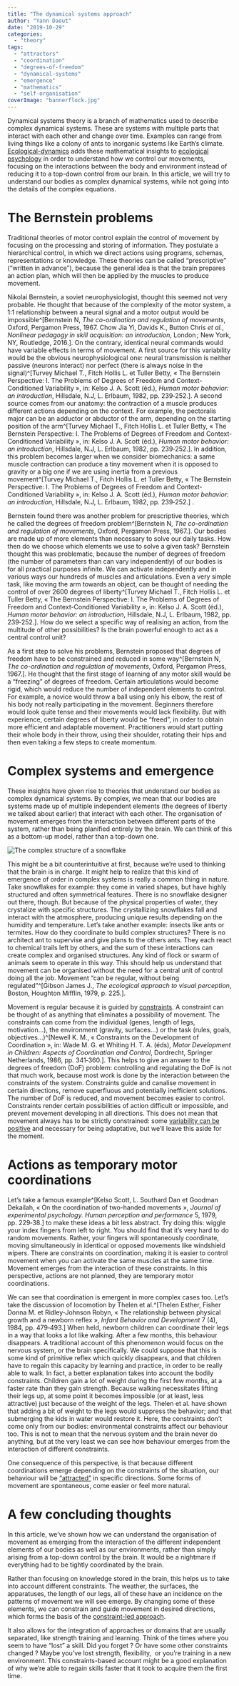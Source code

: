 ```yaml
---
title: "The dynamical systems approach"
author: "Yann Daout"
date: "2019-10-29"
categories: 
  - "theory"
tags: 
  - "attractors"
  - "coordination"
  - "degrees-of-freedom"
  - "dynamical-systems"
  - "emergence"
  - "mathematics"
  - "self-organisation"
coverImage: "bannerflock.jpg"
---
```


Dynamical systems theory is a branch of mathematics used to describe complex dynamical systems. These are systems with multiple parts that interact with each other and change over time. Examples can range from living things like a colony of ants to inorganic systems like Earth’s climate. [Ecological-dynamics](../introduction-to-ecological-dynamics) adds these mathematical insights to [ecological psychology](../affordances-perception-and-action) in order to understand how we control our movements, focusing on the interactions between the body and environment instead of reducing it to a top-down control from our brain. In this article, we will try to understand our bodies as complex dynamical systems, while not going into the details of the complex equations.

# The Bernstein problems

Traditional theories of motor control explain the control of movement by focusing on the processing and storing of information. They postulate a hierarchical control, in which we direct actions using programs, schemas, representations or knowledge. These theories can be called “prescriptive” (“written in advance”), because the general idea is that the brain prepares an action plan, which will then be applied by the muscles to produce movement.

Nikolai Bernstein, a soviet neurophysiologist, thought this seemed not very probable. He thought that because of the complexity of the motor system, a 1:1 relationship between a neural signal and a motor output would be impossible^[Bernstein N, _The co-ordination and regulation of movements_, Oxford, Pergamon Press, 1967. Chow Jia Yi, Davids K., Button Chris _et al._, _Nonlinear pedagogy in skill acquisition: an introduction_, London ; New York, NY, Routledge, 2016.]. On the contrary, identical neural commands would have variable effects in terms of movement. A first source for this variability would be the obvious neurophysiological one: neural transmission is neither passive (neurons interact) nor perfect (there is always noise in the signal)^[Turvey Michael T., Fitch Hollis L. et Tuller Betty, « The Bernstein Perspective: I. The Problems of Degrees of Freedom and Context-Conditioned Variability », in: Kelso J. A. Scott (éd.), _Human motor behavior: an introduction_, Hillsdale, N.J, L. Erlbaum, 1982, pp. 239‑252.]. A second source comes from our anatomy: the contraction of a muscle produces different actions depending on the context. For example, the pectoralis major can be an adductor or abductor of the arm, depending on the starting position of the arm^[Turvey Michael T., Fitch Hollis L. et Tuller Betty, « The Bernstein Perspective: I. The Problems of Degrees of Freedom and Context-Conditioned Variability », in: Kelso J. A. Scott (éd.), _Human motor behavior: an introduction_, Hillsdale, N.J, L. Erlbaum, 1982, pp. 239‑252.]. In addition, this problem becomes larger when we consider biomechanics: a same muscle contraction can produce a tiny movement when it is opposed to gravity or a big one if we are using inertia from a previous movement^[Turvey Michael T., Fitch Hollis L. et Tuller Betty, « The Bernstein Perspective: I. The Problems of Degrees of Freedom and Context-Conditioned Variability », in: Kelso J. A. Scott (éd.), _Human motor behavior: an introduction_, Hillsdale, N.J, L. Erlbaum, 1982, pp. 239‑252.] . 

Bernstein found there was another problem for prescriptive theories, which he called the degrees of freedom problem^[Bernstein N, _The co-ordination and regulation of movements_, Oxford, Pergamon Press, 1967.]. Our bodies are made up of more elements than necessary to solve our daily tasks. How then do we choose which elements we use to solve a given task? Bernstein thought this was problematic, because the number of degrees of freedom (the number of parameters than can vary independently) of our bodies is for all practical purposes infinite. We can activate independently and in various ways our hundreds of muscles and articulations. Even a very simple task, like moving the arm towards an object, can be thought of needing the control of over 2600 degrees of liberty^[Turvey Michael T., Fitch Hollis L. et Tuller Betty, « The Bernstein Perspective: I. The Problems of Degrees of Freedom and Context-Conditioned Variability », in: Kelso J. A. Scott (éd.), _Human motor behavior: an introduction_, Hillsdale, N.J, L. Erlbaum, 1982, pp. 239‑252.]. How do we select a specific way of realising an action, from the multitude of other possibilities? Is the brain powerful enough to act as a central control unit?

As a first step to solve his problems, Bernstein proposed that degrees of freedom have to be constrained and reduced in some way^[Bernstein N, _The co-ordination and regulation of movements_, Oxford, Pergamon Press, 1967.]. He thought that the first stage of learning of any motor skill would be a “freezing” of degrees of freedom. Certain articulations would become rigid, which would reduce the number of independent elements to control. For example, a novice would throw a ball using only his elbow, the rest of his body not really participating in the movement. Beginners therefore would look quite tense and their movements would lack flexibility. But with experience, certain degrees of liberty would be “freed”, in order to obtain more efficient and adaptable movement. Practitioners would start putting their whole body in their throw, using their shoulder, rotating their hips and then even taking a few steps to create momentum.

# Complex systems and emergence

These insights have given rise to theories that understand our bodies as complex dynamical systems. By complex, we mean that our bodies are systems made up of multiple independent elements (the degrees of liberty we talked about earlier) that interact with each other. The organisation of movement emerges from the interaction between different parts of the system, rather than being planified entirely by the brain. We can think of this as a bottom-up model, rather than a top-down one.

![](/snowflake.webp "The complex structure of a snowflake")



This might be a bit counterintuitive at first, because we’re used to thinking that the brain is in charge. It might help to realize that this kind of emergence of order in complex systems is really a common thing in nature. Take snowflakes for example: they come in varied shapes, but have highly structured and often symmetrical features. There is no snowflake designer out there, though. But because of the physical properties of water, they crystalize with specific structures. The crystallizing snowflakes fall and interact with the atmosphere, producing unique results depending on the humidity and temperature. Let’s take another example: insects like ants or termites. How do they coordinate to build complex structures? There is no architect ant to supervise and give plans to the others ants. They each react to chemical trails left by others, and the sum of these interactions can create complex and organised structures. Any kind of flock or swarm of animals seem to operate in this way. This should help us understand that movement can be organised without the need for a central unit of control doing all the job. Movement “can be regular, without being regulated”^[Gibson James J., _The ecological approach to visual perception_, Boston, Houghton Mifflin, 1979, p. 225.].

Movement is regular because it is guided by [constraints](../brief-introduction-to-the-constraints-led-approach). A constraint can be thought of as anything that eliminates a possibility of movement. The constraints can come from the individual (genes, length of legs, motivation…), the environment (gravity, surfaces…) or the task (rules, goals, objectives…)^[Newell K. M., « Constraints on the Development of Coordination », in: Wade M. G. et Whiting H. T. A. (éds), _Motor Development in Children: Aspects of Coordination and Control_, Dordrecht, Springer Netherlands, 1986, pp. 341‑360.]. This helps to give an answer to the degrees of freedom (DoF) problem: controlling and regulating the DoF is not that much work, because most work is done by the interaction between the constraints of the system. Constraints guide and canalise movement in certain directions, remove superfluous and potentially inefficient solutions. The number of DoF is reduced, and movement becomes easier to control. Constraints render certain possibilities of action difficult or impossible, and prevent movement developing in all directions. This does not mean that movement always has to be strictly constrained: some [variability can be positive](../why-we-need-variability-of-movement) and necessary for being adaptative, but we’ll leave this aside for the moment.

# Actions as temporary motor coordinations

Let’s take a famous example^[Kelso Scott, L. Southard Dan et Goodman Dekailah, « On the coordination of two-handed movements », _Journal of experimental psychology. Human perception and performance_ 5, 1979, pp. 229‑38.] to make these ideas a bit less abstract. Try doing this: wiggle your index fingers from left to right. You should find that it’s very hard to do random movements. Rather, your fingers will spontaneously coordinate, moving simultaneously in identical or opposed movements like windshield wipers. There are constraints on coordination, making it is easier to control movement when you can activate the same muscles at the same time. Movement emerges from the interaction of these constraints. In this perspective, actions are not planned, they are temporary motor coordinations.

We can see that coordination is emergent in more complex cases too. Let’s take the discussion of locomotion by Thelen et al.^[Thelen Esther, Fisher Donna M. et Ridley-Johnson Robyn, « The relationship between physical growth and a newborn reflex », _Infant Behavior and Development_ 7 (4), 1984, pp. 479‑493.] When held, newborn children can coordinate their legs in a way that looks a lot like walking. After a few months, this behaviour disappears. A traditional account of this phenomenon would focus on the nervous system, or the brain specifically. We could suppose that this is some kind of primitive reflex which quickly disappears, and that children have to regain this capacity by learning and practice, in order to be really able to walk. In fact, a better explanation takes into account the bodily constraints. Children gain a lot of weight during the first few months, at a faster rate than they gain strength. Because walking necessitates lifting their legs up, at some point it becomes impossible (or at least, less attractive) just because of the weight of the legs. Thelen et al. have shown that adding a bit of weight to the legs would suppress the behavior; and that submerging the kids in water would restore it. Here, the constraints don’t come only from our bodies: environmental constraints affect our behaviour too. This is not to mean that the nervous system and the brain never do anything, but at the very least we can see how behaviour emerges from the interaction of different constraints.

One consequence of this perspective, is that because different coordinations emerge depending on the constraints of the situation, our behaviour will be [“attracted”](../self-organisation-and-attractors) in specific directions. Some forms of movement are spontaneous, come easier or feel more natural.

# A few concluding thoughts

In this article, we’ve shown how we can understand the organisation of movement as emerging from the interaction of the different independent elements of our bodies as well as our environments, rather than simply arising from a top-down control by the brain. It would be a nightmare if everything had to be tightly coordinated by the brain.

Rather than focusing on knowledge stored in the brain, this helps us to take into account different constraints. The weather, the surfaces, the apparatuses, the length of our legs, all of these have an incidence on the patterns of movement we will see emerge. By changing some of these elements, we can constrain and guide movement in desired directions, which forms the basis of the [constraint-led approach](../brief-introduction-to-the-constraints-led-approach).

It also allows for the integration of approaches or domains that are usually separated, like strength training and learning. Think of the times where you seem to have “lost” a skill. Did you forget ? Or have some other constraints changed ? Maybe you’ve lost strength, flexibility,  or you’re training in a new environment. This constraints-based account might be a good explanation of why we’re able to regain skills faster that it took to acquire them the first time.

